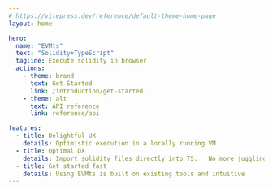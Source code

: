 ```yaml
---
# https://vitepress.dev/reference/default-theme-home-page
layout: home

hero:
  name: "EVMts"
  text: "Solidity+TypeScript"
  tagline: Execute solidity in browser
  actions:
    - theme: brand
      text: Get Started
      link: /introduction/get-started
    - theme: alt
      text: API reference
      link: reference/api

features:
  - title: Delightful UX
    details: Optimistic execution in a locally running VM
  - title: Optimal DX
    details: Import solidity files directly into TS.   No more juggling abis
  - title: Get started fast
    details: Using EVMts is built on existing tools and intuitive
---
```


